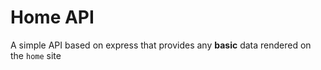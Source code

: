 # Home API

A simple API based on express that provides any **basic** data rendered on the `home` site
